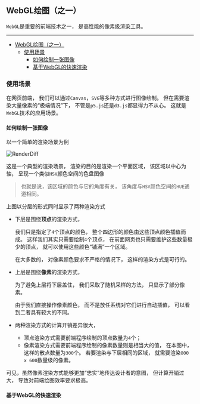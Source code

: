 ## WebGL绘图（之一）

`WebGL`是重要的前端技术之一，
是高性能的像素级渲染工具。

---

- [WebGL绘图（之一）](#webgl绘图之一)
  - [使用场景](#使用场景)
    - [如何绘制一张图像](#如何绘制一张图像)
    - [基于WebGL的快速渲染](#基于webgl的快速渲染)

### 使用场景

在网页前端，
我们可以通过`Canvas`，`SVG`等多种方式进行图像绘制。
但在需要渲染大量像素的“极端情况”下，
不管是`p5.js`还是`d3.js`都显得力不从心。
这就是`WebGL`技术的应用场景。

#### 如何绘制一张图像

以一个简单的渲染场景为例

![RenderDiff](RenderDiff.png)

这是一个典型的渲染场景，
渲染的目的是渲染一个平面区域，
该区域以中心为轴，
呈现一个类似`HSV`颜色空间的色盘图像

> 也就是说，该区域的颜色与它的角度有关，
> 该角度与`HSV`颜色空间的`HUE`通道相同。

上图以分层的形式同时显示了两种渲染方式

- 下层是围绕**顶点**的渲染方式，

  我们只是指定了`4`个顶点的颜色，
  整个四边形的颜色由这些顶点颜色插值而成。
  这样我们其实只需要绘制`4`个顶点，
  在前面网页也只需要维护这些数量极少的顶点，
  就可以使用这些颜色“铺满”一个区域。

  在大多数的，
  对像素颜色要求不严格的情况下，
  这样的渲染方式是可行的。

- 上层是围绕**像素**的渲染方式，

  为了避免上层将下层盖住，
  我们采取了随机采样的方法，
  只显示了部分像素。

  由于我们直接操作像素颜色，
  而不是放任系统对它们进行自动插值，
  可以看到二者具有较大的不同。

- 两种渲染方式的计算开销差异很大，
  - 顶点渲染方式需要前端程序绘制的顶点数量为`4`个；
  - 像素渲染方式需要前端程序绘制的像素数量则是相当大的值，
    在本图中，
    这样的散点数量为`300`个。
    若要渲染与下层相同的区域，
    就需要渲染`800 x 600`数量级的像素。

可见，虽然像素渲染方式能够更加“忠实”地传达设计者的意图，
但计算开销过大，
导致对前端绘图效率要求极高。

#### 基于WebGL的快速渲染

